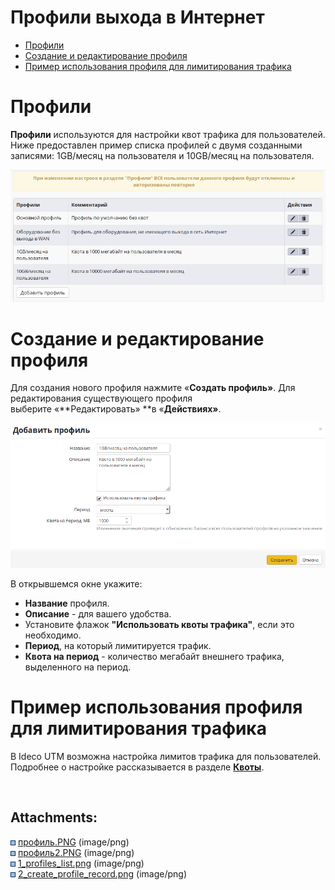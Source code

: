 # Профили выхода в Интернет

<div class="toc-macro rbtoc1627992582496">

  - [Профили](#id-ПрофиливыходавИнтернет-Профили)
  - [Создание и редактирование
    профиля](#id-ПрофиливыходавИнтернет-Созданиеиредактированиепрофиля)
  - [Пример использования профиля для лимитирования
    трафика](#id-ПрофиливыходавИнтернет-Примериспользованияпрофилядлялимитированиятрафика)

</div>

# Профили

**Профили** используются для настройки квот трафика для пользователей.  
Ниже предоставлен пример списка профилей с двумя созданными записями:
1GB/месяц на пользователя и 10GB/месяц на пользователя.

![](attachments/1704070/6586778.png)

# Создание и редактирование профиля

Для создания нового профиля нажмите «**Создать профиль»**. Для
редактирования существующего профиля
выберите «**Редактировать» **в «**Действиях»**.

![](attachments/1704070/6586780.png)

В открывшемся окне укажите:

  - **Название** профиля.
  - **Описание** - для вашего удобства.
  - Установите флажок **"Использовать квоты трафика"**, если это
    необходимо.
  - **Период**, на который лимитируется трафик.
  - **Квота на период** - количество мегабайт внешнего трафика,
    выделенного на период.

# Пример использования профиля для лимитирования трафика

В Ideco UTM возможна настройка лимитов трафика для пользователей.
Подробнее о настройке рассказывается в разделе
**[Квоты](./Пользовательские_квоты.md)**.

 

<div class="pageSectionHeader">

## Attachments:

</div>

<div class="greybox" data-align="left">

![](images/icons/bullet_blue.gif)
[профиль.PNG](attachments/1704070/6357111.png) (image/png)  
![](images/icons/bullet_blue.gif)
[профиль2.PNG](attachments/1704070/6357114.png) (image/png)  
![](images/icons/bullet_blue.gif)
[1\_profiles\_list.png](attachments/1704070/6586778.png) (image/png)  
![](images/icons/bullet_blue.gif)
[2\_create\_profile\_record.png](attachments/1704070/6586780.png)
(image/png)  

</div>
